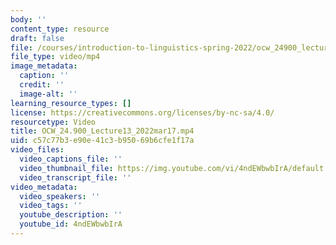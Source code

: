 ```yaml
---
body: ''
content_type: resource
draft: false
file: /courses/introduction-to-linguistics-spring-2022/ocw_24900_lecture13_2022mar17_360p_16_9.mp4
file_type: video/mp4
image_metadata:
  caption: ''
  credit: ''
  image-alt: ''
learning_resource_types: []
license: https://creativecommons.org/licenses/by-nc-sa/4.0/
resourcetype: Video
title: OCW_24.900_Lecture13_2022mar17.mp4
uid: c57c77b3-e90e-41c3-b950-69b6cfe1f17a
video_files:
  video_captions_file: ''
  video_thumbnail_file: https://img.youtube.com/vi/4ndEWbwbIrA/default.jpg
  video_transcript_file: ''
video_metadata:
  video_speakers: ''
  video_tags: ''
  youtube_description: ''
  youtube_id: 4ndEWbwbIrA
---
```

